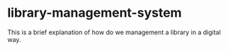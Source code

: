 # library-management-system
This is a brief explanation of how do we management a library in a digital way.
